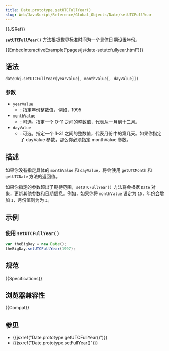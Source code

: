 ```yaml
---
title: Date.prototype.setUTCFullYear()
slug: Web/JavaScript/Reference/Global_Objects/Date/setUTCFullYear
---
```


{{JSRef}}

**`setUTCFullYear()`** 方法根据世界标准时间为一个具体日期设置年份。

{{EmbedInteractiveExample("pages/js/date-setutcfullyear.html")}}

## 语法

```plain
dateObj.setUTCFullYear(yearValue[, monthValue[, dayValue]])
```

### 参数

- `yearValue`
  - : 指定年份整数值，例如，1995
- `monthValue`
  - : 可选。指定一个 0-11 之间的整数值，代表从一月到十二月。
- `dayValue`
  - : 可选。指定一个 1-31 之间的整数值，代表月份中的第几天。如果你指定了 dayValue 参数，那么你必须指定 monthValue 参数。

## 描述

如果你没有指定具体的 `monthValue` 和 `dayValue`，将会使用 `getUTCMonth` 和 `getUTCDate` 方法的返回值。

如果你指定的参数超出了期待范围，`setUTCFullYear()` 方法将会根据 `Date` 对象，更新其他参数和日期信息。例如，如果你将 `monthValue` 设定为 `15`，年份会增加 `1`，月份值则为为 `3`。

## 示例

### 使用 `setUTCFullYear()`

```js
var theBigDay = new Date();
theBigDay.setUTCFullYear(1997);
```

## 规范

{{Specifications}}

## 浏览器兼容性

{{Compat}}

## 参见

- {{jsxref("Date.prototype.getUTCFullYear()")}}
- {{jsxref("Date.prototype.setFullYear()")}}
